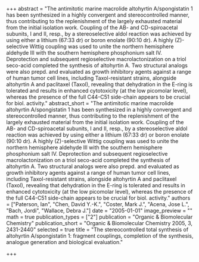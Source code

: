 +++
abstract = "The antimitotic marine macrolide altohyrtin A/spongistatin 1 has been synthesized in a highly convergent and stereocontrolled manner, thus contributing to the replenishment of the largely exhausted material from the initial isolation work.  Coupling of the AB- and CD-spiroacetal subunits, I and II, resp., by a stereoselective aldol reaction was achieved by using either a lithium (67:33 dr) or boron enolate (90:10 dr).  A highly (Z)-selective Wittig coupling was used to unite the northern hemisphere aldehyde III with the southern hemisphere phosphonium salt IV.  Deprotection and subsequent regioselective macrolactonization on a triol seco-acid completed the synthesis of altohyrtin A.  Two structural analogs were also prepd. and evaluated as growth inhibitory agents against a range of human tumor cell lines, including Taxol-resistant strains, alongside altohyrtin A and paclitaxel (Taxol), revealing that dehydration in the E-ring is tolerated and results in enhanced cytotoxicity (at the low picomolar level), whereas the presence of the full C44-C51 side-chain appears to be crucial for biol. activity."
abstract_short = "The antimitotic marine macrolide altohyrtin A/spongistatin 1 has been synthesized in a highly convergent and stereocontrolled manner, thus contributing to the replenishment of the largely exhausted material from the initial isolation work.  Coupling of the AB- and CD-spiroacetal subunits, I and II, resp., by a stereoselective aldol reaction was achieved by using either a lithium (67:33 dr) or boron enolate (90:10 dr).  A highly (Z)-selective Wittig coupling was used to unite the northern hemisphere aldehyde III with the southern hemisphere phosphonium salt IV.  Deprotection and subsequent regioselective macrolactonization on a triol seco-acid completed the synthesis of altohyrtin A.  Two structural analogs were also prepd. and evaluated as growth inhibitory agents against a range of human tumor cell lines, including Taxol-resistant strains, alongside altohyrtin A and paclitaxel (Taxol), revealing that dehydration in the E-ring is tolerated and results in enhanced cytotoxicity (at the low picomolar level), whereas the presence of the full C44-C51 side-chain appears to be crucial for biol. activity."
authors = ["Paterson, Ian", "Chen, David Y.-K.", "Coster, Mark J.", "Acena, Jose L.", "Bach, Jordi", "Wallace, Debra J."]
date = "2005-01-01"
image_preview = ""
math = true
publication_types = ["2"]
publication = "Organic & Biomolecular Chemistry"
publication_short = "Organic & Biomolecular Chemistry 2005, 3, 2431-2440"
selected = true
title = "The stereocontrolled total synthesis of altohyrtin A/spongistatin 1: fragment couplings, completion of the synthesis, analogue generation and biological evaluation."


+++